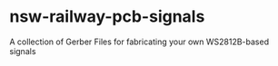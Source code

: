 # nsw-railway-pcb-signals
A collection of Gerber Files for fabricating your own WS2812B-based signals
